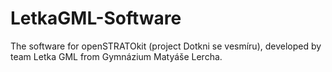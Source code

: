 # LetkaGML-Software
The software for openSTRATOkit (project Dotkni se vesmíru), developed by team Letka GML from Gymnázium Matyáše Lercha.
